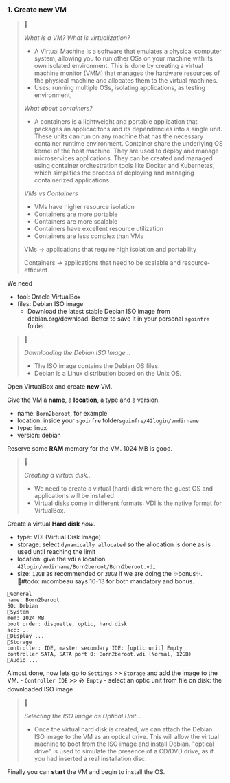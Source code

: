 ### 1. Create new VM
> 🌳
> 
> *What is a VM? What is virtualization?*
> - A Virtual Machine is a software that emulates a physical computer system, allowing you to run other OSs on your machine with its own isolated environment. This is done by creating a virtual machine monitor (VMM) that manages the hardware resources of the physical machine and allocates them to the virtual machines.
> - Uses: running multiple OSs, isolating applications, as testing environment, 
> 
> *What about containers?*
> - A containers is a lightweight and portable application that packages an applicacitons and its dependencies into a single unit. These units can run on any machine that has the necessary container runtime environment. Container share the underlying OS kernel of the host machine. They are used to deploy and manage microservices applications. They can be created and managed using container orchestration tools like Docker and Kubernetes, which simplifies the process of deploying and managing containerized applications.
>
> *VMs vs Containers*
> - VMs have higher resource isolation
> - Containers are more portable
> - Containers are more scalable
> - Containers have excellent resource utilization
> - Containers are less complex than VMs
>
> VMs -> applications that require high isolation and portability
> 
> Containers -> applications that need to be scalable and resource-efficient

We need
- tool: Oracle VirtualBox
- files: Debian ISO image
  - Download the latest stable Debian ISO image from debian.org/download. Better to save it in your personal `sgoinfre` folder.

> 🌳
>  
> *Downloading the Debian ISO Image...*
> - The ISO image contains the Debian OS files.
> - Debian is a Linux distribution based on the Unix OS.

Open VirtualBox and create **new** VM.

Give the VM a **name**, a **location**, a type and a version.
- name: `Born2beroot`, for example
- location: inside your `sgoinfre` folder`sgoinfre/42login/vmdirname`
- type: linux
- version: debian

Reserve some **RAM** memory for the VM. 1024 MB is good.

> 🌳
> 
> *Creating a virtual disk...*
> - We need to create a virtual (hard) disk where the guest OS and applications will be installed.
> - Virtual disks come in different formats. VDI is the native format for VirtualBox.

Create a virtual **Hard disk** *now*.
- type: VDI (Virtual Disk Image)
- storage: select `dynamically allocated` so the allocation is done as is used until reaching the limit
- location: give the vdi a location `42login/vmdirname/Born2beroot/Born2beroot.vdi`
- size: `12GB` as recommended or `30GB` if we are doing the ✨bonus✨. 🔴#todo: mcombeau says 10-13 for both mandatory and bonus.
```
🔹General
name: Born2beroot
SO: Debian
🔹System
mem: 1024 MB
boot order: disquette, optic, hard disk
acc: ..
🔹Display ...
🔹Storage
controller: IDE, master secondary IDE: [optic unit] Empty
controller SATA, SATA port 0: Born2beroot.vdi (Normal, 12GB)
🔹Audio ...
```

Almost done, now lets go to `Settings` >> `Storage` and add the image to the VM.
	- `Controller IDE` >> `💿 Empty`
	- select an optic unit from file on disk: the downloaded ISO image

> 🌳
> 
> *Selecting the ISO Image as Optical Unit...*
> - Once the virtual hard disk is created, we can attach the Debian ISO image to the VM as an optical drive. This will allow the virtual machine to boot from the ISO image and install Debian. "optical drive" is used to simulate the presence of a CD/DVD drive, as if you had inserted a real installation disc.

Finally you can **start** the VM and begin to install the OS.
